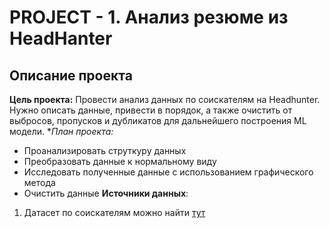 # PROJECT - 1. Анализ резюме из HeadHanter
## Описание проекта
**Цель проекта:** Провести анализ данных по соискателям на Headhunter. Нужно описать данные, привести в порядок, а также очистить от выбросов, пропусков и дубликатов для дальнейшего построения ML модели.
**План проекта:*
- Проанализировать струткуру данных
- Преобразовать данные к нормальному виду
- Исследовать полученные данные с использованием графического метода
- Очистить данные
**Источники данных**:
1. Датасет по соискателям можно найти [тут]([http://example.com/link](https://drive.google.com/file/d/1Kb78mAWYKcYlellTGhIjPI-bCcKbGuTn/view))


